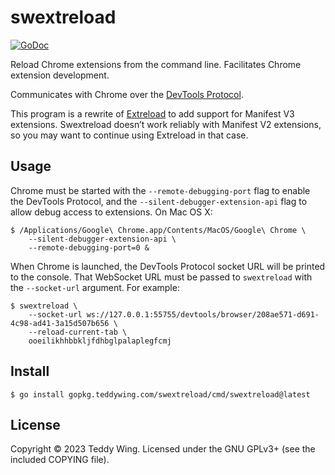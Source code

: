 swextreload
===========

[![GoDoc](https://godocs.io/gopkg.teddywing.com/swextreload?status.svg)][Documentation]

Reload Chrome extensions from the command line. Facilitates Chrome extension
development.

Communicates with Chrome over the [DevTools Protocol].

This program is a rewrite of [Extreload] to add support for Manifest V3
extensions. Swextreload doesn’t work reliably with Manifest V2 extensions, so
you may want to continue using Extreload in that case.


## Usage
Chrome must be started with the `--remote-debugging-port` flag to enable the
DevTools Protocol, and the `--silent-debugger-extension-api` flag to allow debug
access to extensions. On Mac OS X:

	$ /Applications/Google\ Chrome.app/Contents/MacOS/Google\ Chrome \
		--silent-debugger-extension-api \
		--remote-debugging-port=0 &

When Chrome is launched, the DevTools Protocol socket URL will be printed to the
console. That WebSocket URL must be passed to `swextreload` with the
`--socket-url` argument. For example:

	$ swextreload \
		--socket-url ws://127.0.0.1:55755/devtools/browser/208ae571-d691-4c98-ad41-3a15d507b656 \
		--reload-current-tab \
		ooeilikhhbbkljfdhbglpalaplegfcmj


## Install

	$ go install gopkg.teddywing.com/swextreload/cmd/swextreload@latest


## License
Copyright © 2023 Teddy Wing. Licensed under the GNU GPLv3+ (see the included
COPYING file).


[Documentation]: https://godocs.io/gopkg.teddywing.com/swextreload
[DevTools Protocol]: https://chromedevtools.github.io/devtools-protocol/
[Extreload]: https://github.com/teddywing/extreload/
